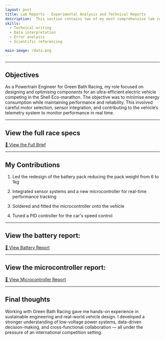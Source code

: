 ```yaml
---
layout: post
title: Lab Reports - Experimental Analysis and Technical Reports 
description:  This section contains two of my most comprehensive lab reports from the University of Bath’s Mechanical Engineering programme. Both reports are part of the thermofluids module – a combination between thermodynamics and fluid mechanics. 
skills: 
  - Technical writing
  - Data interpretation
  - Error analysis
  - Scientific referencing

main-image: /data.png
---
```


---
## Objectives
As a Powertrain Engineer for Green Bath Racing, my role focused on designing and optimising components for an ultra-efficient electric vehicle competing in the Shell Eco-marathon. The objective was to minimise energy consumption while maintaining performance and reliability. This involved careful motor selection, sensor integration, and contributing to the vehicle’s telemetry system to monitor performance in real time. 

---

## View the full race specs
<a class="btn" href="/assets/documents/GBR_rules.pdf" target="_blank">📄 View the Full Brief</a>

---

## My Contributions

1. Led the redesign of the battery pack reducing the pack weight from 6 to 1kg

2. Integrated sensor systems and a new microcontroller for real-time performance tracking

3. Soldered and fitted the microcontroller onto the vehicle

4. Tuned a PID controller for the car's speed control

---

## View the battery report:
<a class="btn" href="/assets/documents/battery_layout_and_design.pdf" target="_blank">📄 View Battery Report</a>

---

## View the microcontroller report:
<a class="btn" href="/assets/documents/motor_controller.pdf" target="_blank">📄 View Microcontroller Report</a>

---

## Final thoughts
Working with Green Bath Racing gave me hands-on experience in sustainable engineering and real-world vehicle design. I developed a stronger understanding of low-voltage power systems, data-driven decision-making, and cross-functional collaboration — all under the pressure of an international competition setting.
